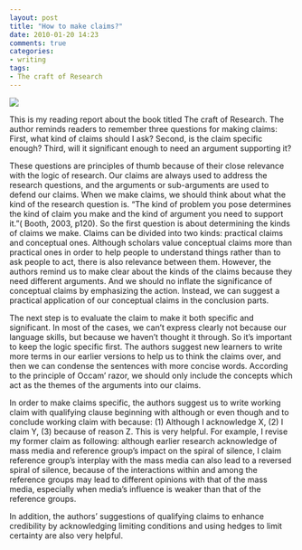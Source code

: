 ```yaml
---
layout: post
title: "How to make claims?"
date: 2010-01-20 14:23
comments: true
categories: 
- writing
tags:
- The craft of Research
---
```



![](http://blog.mocavo.com/wp-content/uploads/2013/08/The-Craft-of-Research.jpg)

This is my reading report about the book titled The craft of Research. The author reminds readers to remember three questions for making claims: First, what kind of claims should I ask? Second, is the claim specific enough? Third, will it significant enough to need an argument supporting it? 

These questions are principles of thumb because of their close relevance with the logic of research. Our claims are always used to address the research questions, and the arguments or sub-arguments are used to defend our claims. When we make claims, we should think about what the kind of the research question is. “The kind of problem you pose determines the kind of claim you make and the kind of argument you need to support it.”( Booth, 2003, p120). So the first question is about determining the kinds of claims we make. Claims can be divided into two kinds: practical claims and conceptual ones. Although scholars value conceptual claims more than practical ones in order to help people to understand things rather than to ask people to act, there is also relevance between them. However, the authors remind us to make clear about the kinds of the claims because they need different arguments. And we should no inflate the significance of conceptual claims by emphasizing the action. Instead, we can suggest a practical application of our conceptual claims in the conclusion parts.
 
The next step is to evaluate the claim to make it both specific and significant. In most of the cases, we can’t express clearly not because our language skills, but because we haven’t thought it through. So it’s important to keep the logic specific first. The authors suggest new learners to write more terms in our earlier versions to help us to think the claims over, and then we can condense the sentences with more concise words. According to the principle of Occam’ razor, we should only include the concepts which act as the themes of the arguments into our claims.
 
In order to make claims specific, the authors suggest us to write working claim with qualifying clause beginning with although or even though and to conclude working claim with because: (1) Although I acknowledge X, (2) I claim Y, (3) because of reason Z. This is very helpful. For example, I revise my former claim as following: although earlier research acknowledge of mass media and reference group’s impact on the spiral of silence, I claim reference group’s interplay with the mass media can also lead to a reversed spiral of silence, because of the interactions within and among the reference groups may lead to different opinions with that of the mass media, especially when media’s influence is weaker than that of the reference groups. 

In addition, the authors’ suggestions of qualifying claims to enhance credibility by acknowledging limiting conditions and using hedges to limit certainty are also very helpful.